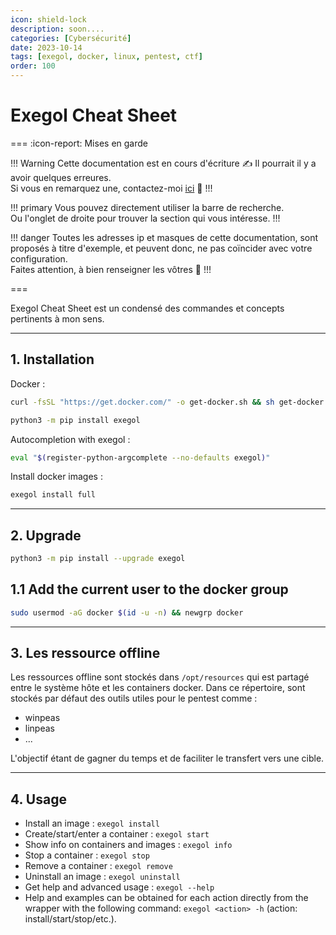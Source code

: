 ```yaml
---
icon: shield-lock
description: soon....
categories: [Cybersécurité]
date: 2023-10-14
tags: [exegol, docker, linux, pentest, ctf]
order: 100
---
```


# Exegol Cheat Sheet

=== :icon-report: Mises en garde

!!! Warning Cette documentation est en cours d'écriture :writing_hand:
Il pourrait il y a avoir quelques erreures.  
Si vous en remarquez une, contactez-moi [ici](mailto:contactit.yarka@slmail.me) :slightly_smiling_face:
!!!

!!! primary
Vous pouvez directement utiliser la barre de recherche.  
Ou l'onglet de droite pour trouver la section qui vous intéresse.
!!!

!!! danger
Toutes les adresses ip et masques de cette documentation, sont proposés à titre d'exemple, et peuvent donc, ne pas coïncider avec votre configuration.  
Faites attention, à bien renseigner les vôtres :slightly_smiling_face:
!!!

===

Exegol Cheat Sheet est un condensé des commandes et concepts pertinents à mon sens.  

---

## 1. Installation

Docker :

```sh
curl -fsSL "https://get.docker.com/" -o get-docker.sh && sh get-docker.sh
```

```sh
python3 -m pip install exegol
```

Autocompletion with exegol :

```sh ~/.bashrc
eval "$(register-python-argcomplete --no-defaults exegol)"
```

Install docker images :

```sh
exegol install full
```

---

## 2. Upgrade

```sh
python3 -m pip install --upgrade exegol
```

## 1.1 Add the current user to the docker group

```sh
sudo usermod -aG docker $(id -u -n) && newgrp docker
```

---

## 3. Les ressource offline

Les ressources offline sont stockés dans `/opt/resources` qui est partagé entre le système hôte et les containers docker.
Dans ce répertoire, sont stockés par défaut des outils utiles pour le pentest comme :
- winpeas
- linpeas
- ...

L'objectif étant de gagner du temps et de faciliter le transfert vers une cible.

---

## 4. Usage

- Install an image : `exegol install`  
- Create/start/enter a container : `exegol start`  
- Show info on containers and images : `exegol info`  
- Stop a container : `exegol stop`  
- Remove a container : `exegol remove`  
- Uninstall an image : `exegol uninstall`  
- Get help and advanced usage : `exegol --help`  
- Help and examples can be obtained for each action directly from the wrapper with the following command: `exegol <action> -h` (action: install/start/stop/etc.).  
